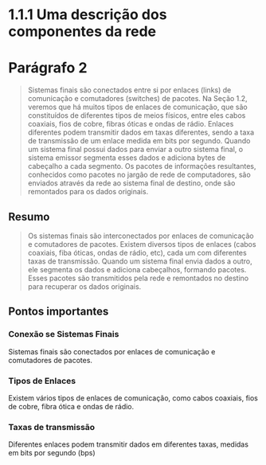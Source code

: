 # 1.1.1 Uma descrição dos componentes da rede

# Parágrafo 2

> Sistemas finais são conectados entre si por enlaces (links) de comunicação e comutadores (switches) de pacotes. Na Seção 1.2, veremos que há muitos tipos de enlaces de comunicação, que são constituídos de diferentes tipos de meios físicos, entre eles cabos coaxiais, fios de cobre, fibras óticas e ondas de rádio. Enlaces diferentes podem transmitir dados em taxas diferentes, sendo a taxa de transmissão de um enlace medida em bits por segundo. Quando um sistema final possui dados para enviar a outro sistema final, o sistema emissor segmenta esses dados e adiciona bytes de cabeçalho a cada segmento. Os pacotes de informações resultantes, conhecidos como pacotes no jargão de rede de computadores, são enviados através da rede ao sistema final de destino, onde são remontados para os dados originais.

## Resumo

> Os sistemas finais são interconectados por enlaces de comunicação e comutadores de pacotes. Existem diversos tipos de enlaces (cabos coaxiais, fiba óticas, ondas de rádio, etc), cada um com diferentes taxas de transmissão. Quando um sistema final envia dados a outro, ele segmenta os dados e adiciona cabeçalhos, formando pacotes. Esses pacotes são transmitidos pela rede e remontados no destino para recuperar os dados originais.

## Pontos importantes

### Conexão se Sistemas Finais

Sistemas finais são conectados por enlaces de comunicação e comutadores de pacotes.

### Tipos de Enlaces

Existem vários tipos de enlaces de comunicação, como cabos coaxiais, fios de cobre, fibra ótica e ondas de rádio.

### Taxas de transmissão

Diferentes enlaces podem transmitir dados em diferentes taxas, medidas em bits por segundo (bps)